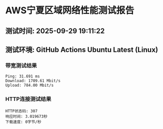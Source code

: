 # AWS宁夏区域网络性能测试报告
## 测试时间: 2025-09-29 19:11:22
## 测试环境: GitHub Actions Ubuntu Latest (Linux)

### 带宽测试结果
```
Ping: 31.691 ms
Download: 1709.61 Mbit/s
Upload: 784.00 Mbit/s
```

### HTTP连接测试结果
```
HTTP状态码: 307
响应时间: 3.019673秒
下载速度: 0字节/秒
```

